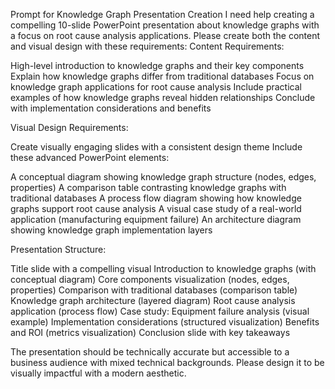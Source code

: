 Prompt for Knowledge Graph Presentation Creation
I need help creating a compelling 10-slide PowerPoint presentation about knowledge graphs with a focus on root cause analysis applications. Please create both the content and visual design with these requirements:
Content Requirements:

High-level introduction to knowledge graphs and their key components
Explain how knowledge graphs differ from traditional databases
Focus on knowledge graph applications for root cause analysis
Include practical examples of how knowledge graphs reveal hidden relationships
Conclude with implementation considerations and benefits

Visual Design Requirements:

Create visually engaging slides with a consistent design theme
Include these advanced PowerPoint elements:

A conceptual diagram showing knowledge graph structure (nodes, edges, properties)
A comparison table contrasting knowledge graphs with traditional databases
A process flow diagram showing how knowledge graphs support root cause analysis
A visual case study of a real-world application (manufacturing equipment failure)
An architecture diagram showing knowledge graph implementation layers



Presentation Structure:

Title slide with a compelling visual
Introduction to knowledge graphs (with conceptual diagram)
Core components visualization (nodes, edges, properties)
Comparison with traditional databases (comparison table)
Knowledge graph architecture (layered diagram)
Root cause analysis application (process flow)
Case study: Equipment failure analysis (visual example)
Implementation considerations (structured visualization)
Benefits and ROI (metrics visualization)
Conclusion slide with key takeaways

The presentation should be technically accurate but accessible to a business audience with mixed technical backgrounds. Please design it to be visually impactful with a modern aesthetic.
